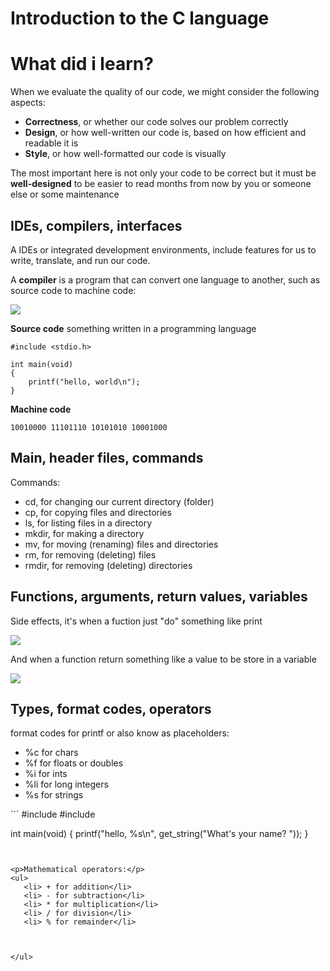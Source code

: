 <h1>Introduction to the C language </h1>
<h1>What did i learn?</h1>

When we evaluate the quality of our code, we might consider the following aspects:
<ul>
<li> <strong>Correctness</strong>, or whether our code solves our problem correctly</li>
<li> <strong>Design</strong>, or how well-written our code is, based on how efficient and readable it is
<li> <strong>Style</strong>, or how well-formatted our code is visually</li>
</ul>
<p>The most important here is not only your code to be correct but it must be <strong>well-designed</strong> to be easier to read months from now by you or someone else or some maintenance</p>

<h2>IDEs, compilers, interfaces</h2>

<p>A IDEs or integrated development environments, include features for us to write, translate, and run our code.</p>

<p>A <strong>compiler</strong> is a program that can convert one language to another, such as source code to machine code:</p>
<img src = "https://cs50.harvard.edu/x/2022/notes/1/compiler.png">
<p><strong>Source code</strong> something written in a programming language</p>

```
#include <stdio.h>

int main(void)
{
    printf("hello, world\n");
}

```

<strong>Machine code</strong>

```
10010000 11101110 10101010 10001000
```

<h2>Main, header files, commands</h2>

<p>Commands:</p>
<ul>
   <li> cd, for changing our current directory (folder)</li>
   <li> cp, for copying files and directories</li>
   <li>  ls, for listing files in a directory</li>
   <li> mkdir, for making a directory</li>
   <li> mv, for moving (renaming) files and directories</li>
   <li> rm, for removing (deleting) files</li>
    <li>rmdir, for removing (deleting) directories</li>
</ul>  

<h2>Functions, arguments, return values, variables</h2>

<p>Side effects, it's when a fuction just "do" something like print</p>
<img src = "https://cs50.harvard.edu/x/2022/notes/1/side_effects.png">

<p>And when a function return something like a value to be store in a variable</p>

<img src = "https://cs50.harvard.edu/x/2022/notes/1/return_value.png">



<h2>Types, format codes, operators</h2>

 <p> format codes for printf or also know as placeholders:</p> 
<ul>
   <li> %c for chars</li>
   <li> %f for floats or doubles</li>
   <li> %i for ints</li>
   <li> %li for long integers</li>
  <li>  %s for strings</li>
</ul>
```
#include <cs50.h>
#include <stdio.h>

int main(void)
{
    printf("hello, %s\n", get_string("What's your name? "));
}
```


<p>Mathematical operators:</p>
<ul>
   <li> + for addition</li>
   <li> - for subtraction</li>
   <li> * for multiplication</li>
   <li> / for division</li>
   <li> % for remainder</li>



</ul>
